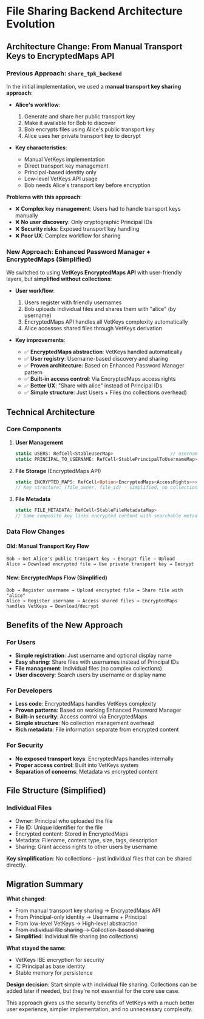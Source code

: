 # File Sharing Backend Architecture Evolution

## Architecture Change: From Manual Transport Keys to EncryptedMaps API

### Previous Approach: `share_tpk_backend`

In the initial implementation, we used a **manual transport key sharing approach**:

- **Alice's workflow**:
  1. Generate and share her public transport key
  2. Make it available for Bob to discover
  3. Bob encrypts files using Alice's public transport key
  4. Alice uses her private transport key to decrypt

- **Key characteristics**:
  - Manual VetKeys implementation
  - Direct transport key management
  - Principal-based identity only
  - Low-level VetKeys API usage
  - Bob needs Alice's transport key before encryption

**Problems with this approach**:

- ❌ **Complex key management**: Users had to handle transport keys manually
- ❌ **No user discovery**: Only cryptographic Principal IDs
- ❌ **Security risks**: Exposed transport key handling
- ❌ **Poor UX**: Complex workflow for sharing

### New Approach: Enhanced Password Manager + EncryptedMaps (Simplified)

We switched to using **VetKeys EncryptedMaps API** with user-friendly layers, but **simplified without collections**:

- **User workflow**:
  1. Users register with friendly usernames
  2. Bob uploads individual files and shares them with "alice" (by username)
  3. EncryptedMaps API handles all VetKeys complexity automatically
  4. Alice accesses shared files through VetKeys derivation

- **Key improvements**:
  - ✅ **EncryptedMaps abstraction**: VetKeys handled automatically
  - ✅ **User registry**: Username-based discovery and sharing
  - ✅ **Proven architecture**: Based on Enhanced Password Manager pattern
  - ✅ **Built-in access control**: Via EncryptedMaps access rights
  - ✅ **Better UX**: "Share with alice" instead of Principal IDs
  - ✅ **Simple structure**: Just Users + Files (no collections overhead)

## Technical Architecture

### Core Components

1. **User Management**

   ```rust
   static USERS: RefCell<StableUserMap>                     // username -> User
   static PRINCIPAL_TO_USERNAME: RefCell<StablePrincipalToUsernameMap>  // reverse lookup
   ```

2. **File Storage** (EncryptedMaps API)

   ```rust
   static ENCRYPTED_MAPS: RefCell<Option<EncryptedMaps<AccessRights>>>
   // Key structure: (file_owner, file_id) - simplified, no collections
   ```

3. **File Metadata**
   ```rust
   static FILE_METADATA: RefCell<StableFileMetadataMap>
   // Same composite key links encrypted content with searchable metadata
   ```

### Data Flow Changes

#### Old: Manual Transport Key Flow

```
Bob → Get Alice's public transport key → Encrypt file → Upload
Alice → Download encrypted file → Use private transport key → Decrypt
```

#### New: EncryptedMaps Flow (Simplified)

```
Bob → Register username → Upload encrypted file → Share file with "alice"
Alice → Register username → Access shared files → EncryptedMaps handles VetKeys → Download/decrypt
```

## Benefits of the New Approach

### For Users

- **Simple registration**: Just username and optional display name
- **Easy sharing**: Share files with usernames instead of Principal IDs
- **File management**: Individual files (no complex collections)
- **User discovery**: Search users by username or display name

### For Developers

- **Less code**: EncryptedMaps handles VetKeys complexity
- **Proven patterns**: Based on working Enhanced Password Manager
- **Built-in security**: Access control via EncryptedMaps
- **Simple structure**: No collection management overhead
- **Rich metadata**: File information separate from encrypted content

### For Security

- **No exposed transport keys**: EncryptedMaps handles internally
- **Proper access control**: Built into VetKeys system
- **Separation of concerns**: Metadata vs encrypted content

## File Structure (Simplified)

### Individual Files

- Owner: Principal who uploaded the file
- File ID: Unique identifier for the file
- Encrypted content: Stored in EncryptedMaps
- Metadata: Filename, content type, size, tags, description
- Sharing: Grant access rights to other users by username

**Key simplification**: No collections - just individual files that can be shared directly.

## Migration Summary

**What changed**:

- From manual transport key sharing → EncryptedMaps API
- From Principal-only identity → Username + Principal
- From low-level VetKeys → High-level abstraction
- ~~From individual file sharing → Collection-based sharing~~
- **Simplified**: Individual file sharing (no collections)

**What stayed the same**:

- VetKeys IBE encryption for security
- IC Principal as base identity
- Stable memory for persistence

**Design decision**: Start simple with individual file sharing. Collections can be added later if needed, but they're not essential for the core use case.

This approach gives us the security benefits of VetKeys with a much better user experience, simpler implementation, and no unnecessary complexity.
